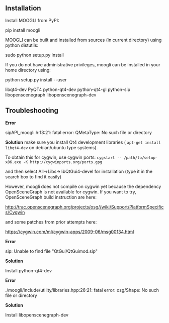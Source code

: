 Installation
------------
Install MOOGLI from PyPI:

pip install moogli

MOOGLI can be built and installed from sources (in current directory)
using python distutils:

sudo python setup.py install

If you do not have administrative privileges, moogli can be installed in your home directory using:

python setup.py install --user

libqt4-dev
PyQT4
python-qt4-dev 
python-qt4-gl
python-sip
libopenscenegraph 
libopenscenegraph-dev


Troubleshooting
----------------

**Error**

sipAPI_moogli.h:13:21: fatal error: QMetaType: No such file or directory

**Solution**
make sure you install Qt4 development libraries (
`apt-get install libqt4-dev` on debian/ubuntu type systems).

To obtain this for cygwin, use cygwin ports: 
`cygstart -- /path/to/setup-x86.exe -K http://cygwinports.org/ports.gpg`

and then select All->Libs->libQtGui4-devel for installation (type it in the
search box to find it easily)

However, moogli does not compile on cygwin yet because the dependency
OpenSceneGraph is not available for cygwin. If you want to try,
OpenSceneGraph build instruction are here:

http://trac.openscenegraph.org/projects/osg//wiki/Support/PlatformSpecifics/Cygwin

and some patches from prior attempts here:

https://cygwin.com/ml/cygwin-apps/2009-06/msg00134.html

**Error**

  sip: Unable to find file "QtGui/QtGuimod.sip"

**Solution**

  Install python-qt4-dev

**Error**

./moogli/include/utility/libraries.hpp:26:21: fatal error: osg/Shape: No such file or directory

**Solution**

 Install libopenscenegraph-dev
